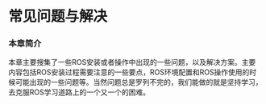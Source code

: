 # 常见问题与解决
### 本章简介
本章主要搜集了一些ROS安装或者操作中出现的一些问题，以及解决方案。主要内容包括ROS安装过程需要注意的一些要点，ROS环境配置和ROS操作使用的时候可能出现的一些问题等。当然问题总是罗列不完的，我们能做的就是坚持学习，去克服ROS学习道路上的一个又一个的困难。